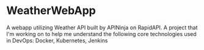 # WeatherWebApp
A webapp utilizing Weather API built by APINinja on RapidAPI. 
A project that I'm working on to help me understand the following core technologies used in DevOps:
Docker, 
Kubernetes, 
Jenkins
